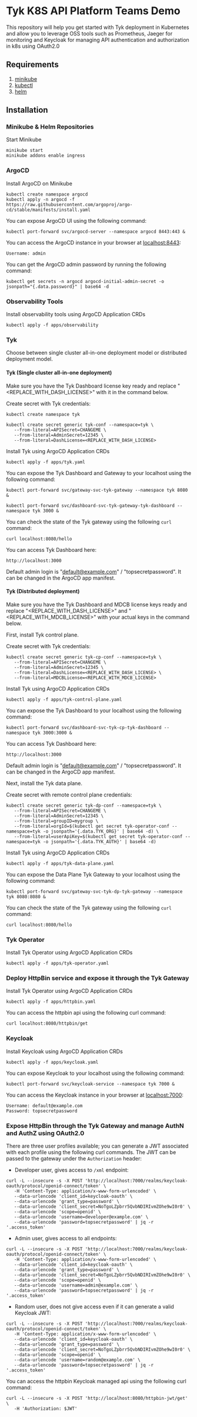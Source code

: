 # Tyk K8S API Platform Teams Demo
This repository will help you get started with Tyk deployment in Kubernetes and allow 
you to leverage OSS tools such as Prometheus, Jaeger for monitoring and Keycloak for
managing API authentication and authorization in k8s using OAuth2.0

## Requirements
1. [minikube](https://minikube.sigs.k8s.io/docs/start/)
2. [kubectl](https://kubernetes.io/docs/tasks/tools/#kubectl)
3. [helm](https://helm.sh/docs/intro/install/)

## Installation

### Minikube & Helm Repositories

Start Minikube
```
minikube start
minikube addons enable ingress
```

### ArgoCD

Install ArgoCD on Minikube

```
kubectl create namespace argocd
kubectl apply -n argocd -f https://raw.githubusercontent.com/argoproj/argo-cd/stable/manifests/install.yaml
```

You can expose ArgoCD UI using the following command:
```
kubectl port-forward svc/argocd-server --namespace argocd 8443:443 &
```

You can access the ArgoCD instance in your browser at [localhost:8443](http://localhost:8443):
```
Username: admin
```

You can get the ArgoCD admin password by running the following command:
```
kubectl get secrets -n argocd argocd-initial-admin-secret -o jsonpath="{.data.password}" | base64 -d
```

### Observability Tools

Install observability tools using ArgoCD Application CRDs

```
kubectl apply -f apps/observability
```

### Tyk

Choose between single cluster all-in-one deployment model or distributed deployment model.

#### Tyk (Single cluster all-in-one deployment)

Make sure you have the Tyk Dashboard license key ready and replace "<REPLACE_WITH_DASH_LICENSE>" with it in the command below.

Create secret with Tyk credentials:
```
kubectl create namespace tyk
```

```
kubectl create secret generic tyk-conf --namespace=tyk \
   --from-literal=APISecret=CHANGEME \
   --from-literal=AdminSecret=12345 \
   --from-literal=DashLicense=<REPLACE_WITH_DASH_LICENSE>
```

Install Tyk using ArgoCD Application CRDs

```
kubectl apply -f apps/tyk.yaml
```

You can expose the Tyk Dashboard and Gateway to your localhost using the following command:

```
kubectl port-forward svc/gateway-svc-tyk-gateway --namespace tyk 8080 &
```

```
kubectl port-forward svc/dashboard-svc-tyk-gateway-tyk-dashboard --namespace tyk 3000 &
```

You can check the state of the Tyk gateway using the following `curl` command:
```
curl localhost:8080/hello
```

You can access Tyk Dashboard here:
```
http://localhost:3000
```

Default admin login is "default@example.com" / "topsecretpassword". It can be changed in the ArgoCD app manifest.

#### Tyk (Distributed deployment)

Make sure you have the Tyk Dashboard and MDCB license keys ready and replace "<REPLACE_WITH_DASH_LICENSE>" and "<REPLACE_WITH_MDCB_LICENSE>" with your actual keys in the command below.

First, install Tyk control plane.

Create secret with Tyk credentials:
```
kubectl create secret generic tyk-cp-conf --namespace=tyk \
   --from-literal=APISecret=CHANGEME \
   --from-literal=AdminSecret=12345 \
   --from-literal=DashLicense=<REPLACE_WITH_DASH_LICENSE> \
   --from-literal=MDCBLicense=<REPLACE_WITH_MDCB_LICENSE>
```

Install Tyk using ArgoCD Application CRDs

```
kubectl apply -f apps/tyk-control-plane.yaml
```

You can expose the Tyk Dashboard to your localhost using the following command:

```
kubectl port-forward svc/dashboard-svc-tyk-cp-tyk-dashboard --namespace tyk 3000:3000 &
```

You can access Tyk Dashboard here:
```
http://localhost:3000
```

Default admin login is "default@example.com" / "topsecretpassword". It can be changed in the ArgoCD app manifest.

Next, install the Tyk data plane.

Create secret with remote control plane credentials:
```
kubectl create secret generic tyk-dp-conf --namespace=tyk \
   --from-literal=APISecret=CHANGEME \
   --from-literal=AdminSecret=12345 \
   --from-literal=groupID=mygroup \
   --from-literal=orgId=$(kubectl get secret tyk-operator-conf --namespace=tyk -o jsonpath='{.data.TYK_ORG}' | base64 -d) \
   --from-literal=userApiKey=$(kubectl get secret tyk-operator-conf --namespace=tyk -o jsonpath='{.data.TYK_AUTH}' | base64 -d)
```

Install Tyk using ArgoCD Application CRDs

```
kubectl apply -f apps/tyk-data-plane.yaml
```

You can expose the Data Plane Tyk Gateway to your localhost using the following command:

```
kubectl port-forward svc/gateway-svc-tyk-dp-tyk-gateway --namespace tyk 8080:8080 &
```

You can check the state of the Tyk gateway using the following `curl` command:
```
curl localhost:8080/hello
```

### Tyk Operator

Install Tyk Operator using ArgoCD Application CRDs

```
kubectl apply -f apps/tyk-operator.yaml
```

### Deploy HttpBin service and expose it through the Tyk Gateway

Install Tyk Operator using ArgoCD Application CRDs
```
kubectl apply -f apps/httpbin.yaml
```

You can access the httpbin api using the following curl command:
```
curl localhost:8080/httpbin/get
```

### Keycloak

Install Keycloak using ArgoCD Application CRDs

```
kubectl apply -f apps/keycloak.yaml
```

You can expose Keycloak to your localhost using the following command:
```
kubectl port-forward svc/keycloak-service --namespace tyk 7000 &
```

You can access the Keycloak instance in your browser at [localhost:7000](http://localhost:7000):
```
Username: default@example.com
Password: topsecretpassword
```

### Expose HttpBin through the Tyk Gateway and manage AuthN and AuthZ using OAuth2.0

There are three user profiles available; you can generate a JWT associated 
with each profile using the following curl commands. The JWT can be passed to
the gateway under the `Authorization` header:

- Developer user, gives access to `/xml` endpoint:
```
curl -L --insecure -s -X POST 'http://localhost:7000/realms/keycloak-oauth/protocol/openid-connect/token' \
   -H 'Content-Type: application/x-www-form-urlencoded' \
   --data-urlencode 'client_id=keycloak-oauth' \
   --data-urlencode 'grant_type=password' \
   --data-urlencode 'client_secret=NoTgoLZpbrr5QvbNDIRIvmZOhe9wI0r0' \
   --data-urlencode 'scope=openid' \
   --data-urlencode 'username=developer@example.com' \
   --data-urlencode 'password=topsecretpassword' | jq -r '.access_token'
```

- Admin user, gives access to all endpoints:
```
curl -L --insecure -s -X POST 'http://localhost:7000/realms/keycloak-oauth/protocol/openid-connect/token' \
   -H 'Content-Type: application/x-www-form-urlencoded' \
   --data-urlencode 'client_id=keycloak-oauth' \
   --data-urlencode 'grant_type=password' \
   --data-urlencode 'client_secret=NoTgoLZpbrr5QvbNDIRIvmZOhe9wI0r0' \
   --data-urlencode 'scope=openid' \
   --data-urlencode 'username=admin@example.com' \
   --data-urlencode 'password=topsecretpassword' | jq -r '.access_token'
```

- Random user, does not give access even if it can generate a valid Keycloak JWT:
```
curl -L --insecure -s -X POST 'http://localhost:7000/realms/keycloak-oauth/protocol/openid-connect/token' \
   -H 'Content-Type: application/x-www-form-urlencoded' \
   --data-urlencode 'client_id=keycloak-oauth' \
   --data-urlencode 'grant_type=password' \
   --data-urlencode 'client_secret=NoTgoLZpbrr5QvbNDIRIvmZOhe9wI0r0' \
   --data-urlencode 'scope=openid' \
   --data-urlencode 'username=random@example.com' \
   --data-urlencode 'password=topsecretpassword' | jq -r '.access_token'
```

You can access the httpbin Keycloak managed api using the following curl command:
```
curl -L --insecure -s -X POST 'http://localhost:8080/httpbin-jwt/get' \
   -H 'Authorization: $JWT'
```

